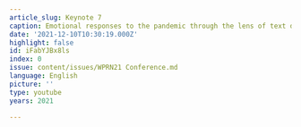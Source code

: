 ```yaml
---
article_slug: Keynote 7
caption: Emotional responses to the pandemic through the lens of text data
date: '2021-12-10T10:30:19.000Z'
highlight: false
id: iFabYJBx8ls
index: 0
issue: content/issues/WPRN21 Conference.md
language: English
picture: ''
type: youtube
years: 2021

---
```

